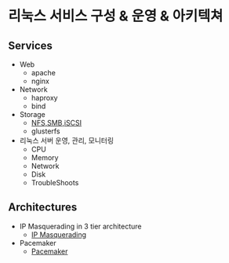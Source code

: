 # 리눅스 서비스 구성 & 운영 & 아키텍쳐
## Services
- Web
  - apache
  - nginx
- Network
  - haproxy
  - bind
- Storage
  - [NFS,SMB,iSCSI](storage/storage.md)
  - glusterfs
- 리눅스 서버 운영, 관리, 모니터링
  - CPU
  - Memory
  - Network
  - Disk
  - TroubleShoots
## Architectures
- IP Masquerading in 3 tier architecture
  - [IP Masquerading](https://github.com/namhj94/linux-ip-masquerade)
- Pacemaker
  - [Pacemaker](https://github.com/namhj94/linux-pacemaker)